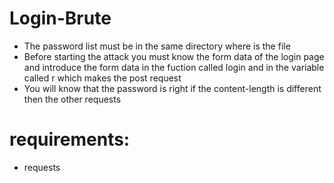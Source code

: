 # Login-Brute

- The password list must be in the same directory where is the file
- Before starting the attack you must know the form data of the login page and introduce the form data in the fuction called login and in the variable called r which makes the post request
- You will know that the password is right if the content-length is different then the other requests

# requirements:
- requests
